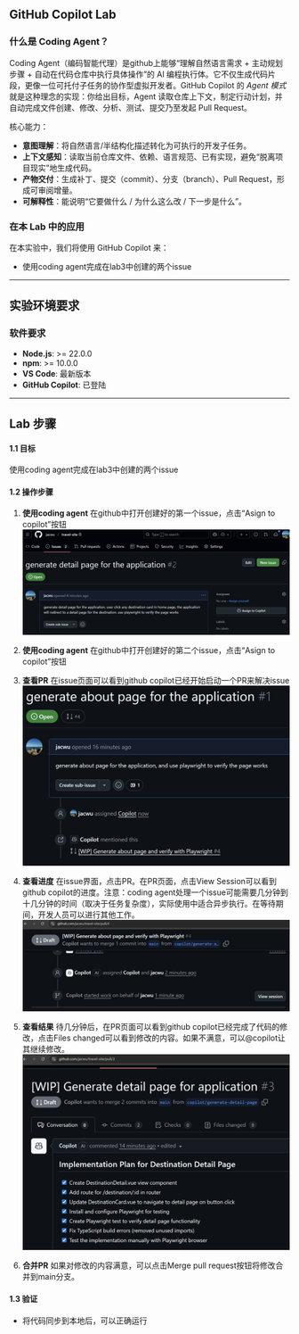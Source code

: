 ## GitHub Copilot Lab

### 什么是 Coding Agent？

Coding Agent（编码智能代理）是github上能够“理解自然语言需求 + 主动规划步骤 + 自动在代码仓库中执行具体操作”的 AI 编程执行体。它不仅生成代码片段，更像一位可托付子任务的协作型虚拟开发者。GitHub Copilot 的 *Agent 模式* 就是这种理念的实现：你给出目标，Agent 读取仓库上下文，制定行动计划，并自动完成文件创建、修改、分析、测试、提交乃至发起 Pull Request。

核心能力：
- **意图理解**：将自然语言/半结构化描述转化为可执行的开发子任务。
- **上下文感知**：读取当前仓库文件、依赖、语言规范、已有实现，避免“脱离项目现实”地生成代码。
- **产物交付**：生成补丁、提交（commit）、分支（branch）、Pull Request，形成可审阅增量。
- **可解释性**：能说明“它要做什么 / 为什么这么改 / 下一步是什么”。

### 在本 Lab 中的应用

在本实验中，我们将使用 GitHub Copilot 来：
- 使用coding agent完成在lab3中创建的两个issue

---

## 实验环境要求

### 软件要求
- **Node.js**: >= 22.0.0
- **npm**: >= 10.0.0
- **VS Code**: 最新版本
- **GitHub Copilot**: 已登陆

---

## Lab 步骤


#### 1.1 目标
使用coding agent完成在lab3中创建的两个issue

#### 1.2 操作步骤

1. **使用coding agent**
   在github中打开创建好的第一个issue，点击“Asign to copilot”按钮
   ![verify issue](./images/041.png)

2. **使用coding agent**
   在github中打开创建好的第二个issue，点击“Asign to copilot”按钮

3. **查看PR**
   在issue页面可以看到github copilot已经开始启动一个PR来解决issue
   ![verify pr](./images/042.png)

4. **查看进度**
   在issue界面，点击PR。在PR页面，点击View Session可以看到github copilot的进度。注意：coding agent处理一个issue可能需要几分钟到十几分钟的时间（取决于任务复杂度），实际使用中适合异步执行。在等待期间，开发人员可以进行其他工作。
   ![verify progress](./images/043.png)

5. **查看结果**
   待几分钟后，在PR页面可以看到github copilot已经完成了代码的修改，点击Files changed可以看到修改的内容。如果不满意，可以@copilot让其继续修改。
   ![verify result](./images/044.png)

6. **合并PR**
   如果对修改的内容满意，可以点击Merge pull request按钮将修改合并到main分支。
   
#### 1.3 验证
- 将代码同步到本地后，可以正确运行

